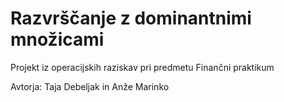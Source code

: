 # Razvrščanje z dominantnimi množicami
Projekt iz operacijskih raziskav pri predmetu Finančni praktikum

Avtorja: Taja Debeljak in Anže Marinko
